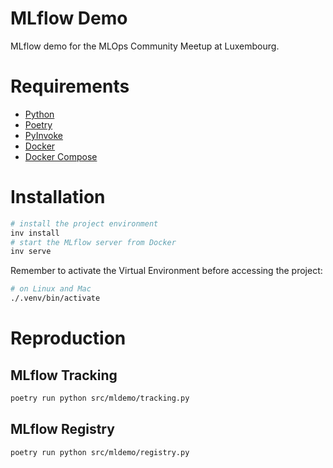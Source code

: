 # MLflow Demo

MLflow demo for the MLOps Community Meetup at Luxembourg.

# Requirements

- [Python](https://www.python.org/)
- [Poetry](https://python-poetry.org/)
- [PyInvoke](https://www.pyinvoke.org/)
- [Docker](https://www.docker.com/)
- [Docker Compose](https://docs.docker.com/compose/)

# Installation

```bash
# install the project environment
inv install
# start the MLflow server from Docker
inv serve
```

Remember to activate the Virtual Environment before accessing the project:

```bash
# on Linux and Mac
./.venv/bin/activate
```

# Reproduction

## MLflow Tracking

```bash
poetry run python src/mldemo/tracking.py
```

## MLflow Registry

```bash
poetry run python src/mldemo/registry.py
```
